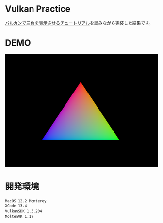 # Vulkan Practice

[バルカンで三角を表示させるチュートリアル](https://vulkan-tutorial.com/Introduction)を読みながら実装した結果です。

# DEMO
![result](https://github.com/machumun/vulkan-triangle/blob/master/triangle.png)

# 開発環境

``MacOS 12.2 Monterey``  
``XCode 13.4``  
``VulkanSDK 1.3.204``  
``MoltenVK 1.17``

